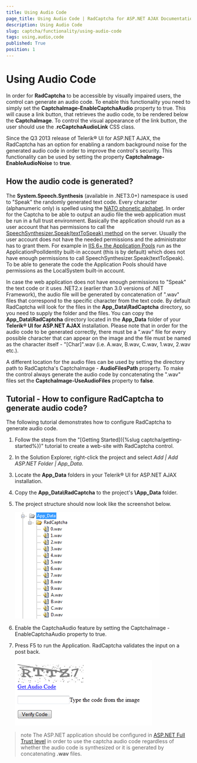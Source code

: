 ```yaml
---
title: Using Audio Code
page_title: Using Audio Code | RadCaptcha for ASP.NET AJAX Documentation
description: Using Audio Code
slug: captcha/functionality/using-audio-code
tags: using,audio,code
published: True
position: 1
---
```


# Using Audio Code

In order for **RadCaptcha** to be accessible by visually impaired users, the control can generate an audio code. To enable this functionality you need to simply set the **CaptchaImage-EnableCaptchaAudio** property to true. This will cause a link button, that retrieves the audio code, to be rendered below the **CaptchaImage**. To control the visual appearance of the link button, the user should use the .**rcCaptchaAudioLink** CSS class.

Since the Q3 2013 release of Telerik® UI for ASP.NET AJAX, the RadCaptcha has an option for enabling a random background noise for the generated audio code in order to	improve the control's security. This functionality can be used by setting the property **CaptchaImage-EnableAudioNoise** to **true**.

## How the audio code is generated?

The **System.Speech.Synthesis** (available in .NET3.0+) namespace is used to "Speak" the randomly generated text code. Every character (alphanumeric only) is spelled using the [NATO phonetic alphabet](http://en.wikipedia.org/wiki/NATO_phonetic_alphabet). In order for the Captcha to be able to output an audio file the web application must be run in a full trust environment. Basically the application should run as a user account that has permissions to call the [SpeechSynthesizer.Speak(textToSpeak) method](http://msdn.microsoft.com/en-us/library/ms586901.aspx) on the server. Usually the user account does not have the needed permissions and the administrator has to grant them. For example in [IIS 6+ the Application Pools](http://www.microsoft.com/technet/prodtechnol/WindowsServer2003/Library/IIS/f05a7c2b-36b0-4b6e-ac7c-662700081f25.mspx?mfr=true) run as the ApplicationPoolIdentity built-in account (this is by default) which does not have enough permissions to call SpeechSynthesizer.Speak(textToSpeak). To be able to generate the code the Application Pools should have permissions as the LocalSystem built-in account.

In case the web application does not have enough permissions to "Speak" the text code or it uses .NET2.x (earlier than 3.0 versions of .NET Framework), the audio file will be generated by concatenation of ".wav" files that correspond to the specific character from the text code. By default RadCaptcha will look for the files in the **App_Data\RadCaptcha** directory, so you need to supply the folder and the files. You can copy the **App_Data\RadCaptcha** directory located in the **App_Data** folder of your **Telerik® UI for ASP.NET AJAX** installation. Please note that in order for the audio code to be generated correctly, there must be a ".wav" file for every possible character that can appear on the image and the file must be named as the character itself - "[Char]".wav (i.e. A.wav, B.wav, C.wav, 1.wav, 2.wav etc.).

A different location for the audio files can be used by setting the directory path to RadCaptcha's CaptchaImage - **AudioFilesPath** property. To make the control always generate the audio code by concatenating the ".wav" files set the **CaptchaImage-UseAudioFiles** property to **false**.

## Tutorial - How to configure RadCaptcha to generate audio code?

The following tutorial demonstrates how to configure RadCaptcha to generate audio code.

1. Follow the steps from the "[Getting Started]({%slug captcha/getting-started%})" tutorial to create a web-site with RadCaptcha control.

1. In the Solution Explorer, right-click the project and select *Add | Add ASP.NET Folder | App_Data*.

1. Locate the **App_Data** folders in your Telerik® UI for ASP.NET AJAX installation.

1. Copy the **App_Data\RadCaptcha** to the project's **\App_Data** folder.

1. The project structure should now look like the screenshot below.

	![Rad Captcha App Data](images/RadCaptcha_App_Data.png)

1. Enable the CaptchaAudio feature by setting the CaptchaImage - EnableCaptchaAudio property to true.

1. Press F5 to run the Application. RadCaptcha validates the input on a post back.

	![radcaptcha-audio-enabled](images/radcaptcha-audio-enabled.png)

>note The ASP.NET application should be configured in [ASP.NET Full Trust level](http://msdn.microsoft.com/en-us/library/tkscy493%28v=vs.85%29.aspx) in order to use the captcha audio code regardless of whether the audio code is synthesized or it is generated by concatenating **.wav** files.

